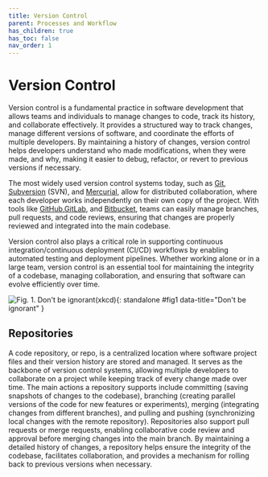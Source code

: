 ```yaml
---
title: Version Control
parent: Processes and Workflow
has_children: true
has_toc: false
nav_order: 1
---
```


# Version Control

Version control is a fundamental practice in software development that allows teams and 
individuals to manage changes to code, track its history, and collaborate effectively. It 
provides a structured way to track changes, manage different versions of software, and 
coordinate the efforts of multiple developers. By maintaining a history of changes, version 
control helps developers understand who made modifications, when they were made, and why, 
making it easier to debug, refactor, or revert to previous versions if necessary.

The most widely used version control systems today, such as [Git](https://git-scm.com/), 
[Subversion](https://subversion.apache.org/) (SVN), and 
[Mercurial](https://www.mercurial-scm.org/), allow for distributed collaboration, where 
each developer works independently on their own copy of the project. With tools like 
[GitHub](https://github.com),[GitLab](https://about.gitlab.com/), and 
[Bitbucket](https://bitbucket.org/product/), teams can easily manage branches, pull 
requests, and code reviews, ensuring that changes are properly reviewed and integrated 
into the main codebase.

Version control also plays a critical role in supporting continuous integration/continuous 
deployment (CI/CD) workflows by enabling automated testing and deployment pipelines. 
Whether working alone or in a large team, version control is an essential tool for 
maintaining the integrity of a codebase, managing collaboration, and ensuring that 
software can evolve efficiently over time.

![Fig. 1. Don't be ignorant(<a href="https://xkcd.com/1597">xkcd</a>)](https://imgs.xkcd.com/comics/git.png){: standalone #fig1 data-title="Don't be ignorant" }

## Repositories

A code repository, or repo, is a centralized location where software project files and 
their version history are stored and managed. It serves as the backbone of version control 
systems, allowing multiple developers to collaborate on a project while keeping track of 
every change made over time. The main actions a repository supports include committing 
(saving snapshots of changes to the codebase), branching (creating parallel versions of the 
code for new features or experiments), merging (integrating changes from different branches), 
and pulling and pushing (synchronizing local changes with the remote repository). 
Repositories also support pull requests or merge requests, enabling collaborative code 
review and approval before merging changes into the main branch. By maintaining a detailed 
history of changes, a repository helps ensure the integrity of the codebase, facilitates 
collaboration, and provides a mechanism for rolling back to previous versions when necessary.
